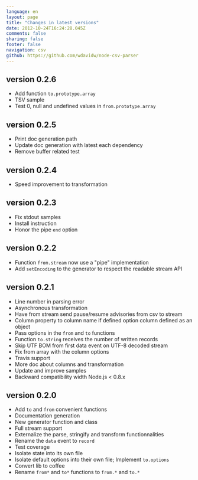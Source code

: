 ```yaml
---
language: en
layout: page
title: "Changes in latest versions"
date: 2012-10-24T16:24:28.045Z
comments: false
sharing: false
footer: false
navigation: csv
github: https://github.com/wdavidw/node-csv-parser
---
```


version 0.2.6
-------------

*   Add function `to.prototype.array`
*   TSV sample
*   Test 0, null and undefined values in `from.prototype.array`

version 0.2.5
-------------

*   Print doc generation path
*   Update doc generation with latest each dependency
*   Remove buffer related test

version 0.2.4
-------------

*   Speed improvement to transformation

version 0.2.3
-------------

*   Fix stdout samples
*   Install instruction
*   Honor the pipe `end` option

version 0.2.2
-------------

*   Function `from.stream` now use a "pipe" implementation
*   Add `setEncoding` to the generator to respect the readable stream API

version 0.2.1
-------------

*   Line number in parsing error
*   Asynchronous transformation
*   Have from stream send pause/resume advisories from csv to stream
*   Column property to column name if defined option column defined as an object
*   Pass options in the `from` and `to` functions
*   Function `to.string` receives the number of written records
*   Skip UTF BOM from first data event on UTF-8 decoded stream
*   Fix from array with the column options
*   Travis support
*   More doc about columns and transformation
*   Update and improve samples
*   Backward compatibility width Node.js < 0.8.x

version 0.2.0
-------------

*   Add `to` and `from` convenient functions
*   Documentation generation
*   New generator function and class
*   Full stream support
*   Externalize the parse, stringify and transform functionnalities
*   Rename the `data` event to `record`
*   Test coverage
*   Isolate state into its own file
*   Isolate default options into their own file; Implement `to.options`
*   Convert lib to coffee
*   Rename `from*` and `to*` functions to `from.*` and `to.*`